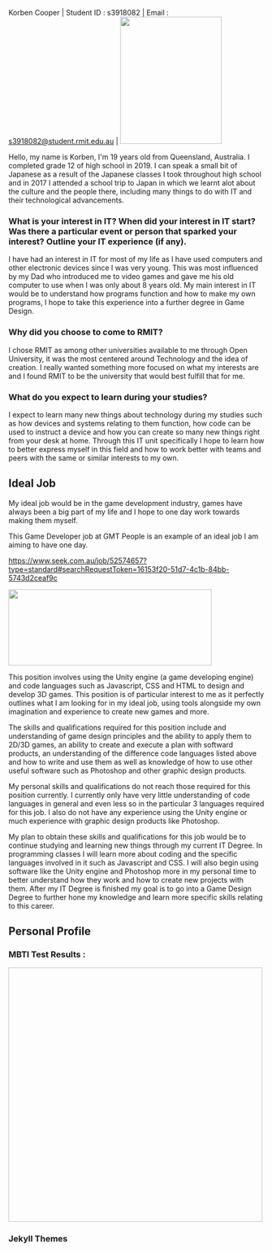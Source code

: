 Korben Cooper |
Student ID : s3918082 |
Email : s3918082@student.rmit.edu.au |
<img src= "https://user-images.githubusercontent.com/86160648/122664985-ec79fc00-d1e7-11eb-9413-04b63b41697b.png" width="200" height="250">

Hello, my name is Korben, I'm 19 years old from Queensland, Australia. I completed grade 12 of high school in 2019. I can speak a small bit of Japanese as a result of the Japanese classes I took throughout high school and in 2017 I attended a school trip to Japan in which we learnt alot about the culture and the people there, including many things to do with IT and their technological advancements. 

### What is your interest in IT? When did your interest in IT start? Was there a particular event or person that sparked your interest? Outline your IT experience (if any).
I have had an interest in IT for most of my life as I have used computers and other electronic devices since I was very young. This was most influenced by my Dad who introduced me to video games and gave me his old computer to use when I was only about 8 years old. My main interest in IT would be to understand how programs function and how to make my own programs, I hope to take this experience into a further degree in Game Design. 

### Why did you choose to come to RMIT?
I chose RMIT as among other universities available to me through Open University, it was the most centered around Technology and the idea of creation. I really wanted something more focused on what my interests are and I found RMIT to be the university that would best fulfill that for me. 

### What do you expect to learn during your studies?
I expect to learn many new things about technology during my studies such as how devices and systems relating to them function, how code can be used to instruct a device and how you can create so many new things right from your desk at home. Through this IT unit specifically I hope to learn how to better express myself in this field and how to work better with teams and peers with the same or similar interests to my own.

## Ideal Job

My ideal job would be in the game development industry, games have always been a big part of my life and I hope to one day work towards making them myself.

This Game Developer job at GMT People is an example of an ideal job I am aiming to have one day.

https://www.seek.com.au/job/52574657?type=standard#searchRequestToken=16153f20-51d7-4c1b-84bb-5743d2ceaf9c

<img src= "https://user-images.githubusercontent.com/86160648/122665112-bb4dfb80-d1e8-11eb-8601-3b2cd14ad5ee.png" width="400" height="150">

This position involves using the Unity engine (a game developing engine) and code languages such as Javascript, CSS and HTML to design and develop 3D games. This position is of particular interest to me as it perfectly outlines what I am looking for in my ideal job, using tools alongside my own imagination and experience to create new games and more.

The skills and qualifications required for this position include and understanding of game design principles and the ability to apply them to 2D/3D games, an ability to create and execute a plan with softward products, an understanding of the difference code languages listed above and how to write and use them as well as knowledge of how to use other useful software such as Photoshop and other graphic design products. 

My personal skills and qualifications do not reach those required for this position currently. I currently only have very little understanding of code languages in general and even less so in the particular 3 languages required for this job. I also do not have any experience using the Unity engine or much experience with graphic design products like Photoshop. 

My plan to obtain these skills and qualifications for this job would be to continue studying and learning new things through my current IT Degree. In programming classes I will learn more about coding and the specific languages involved in it such as Javascript and CSS. I will also begin using software like the Unity engine and Photoshop more in my personal time to better understand how they work and how to create new projects with them. After my IT Degree is finished my goal is to go into a Game Design Degree to further hone my knowledge and learn more specific skills relating to this career.

## Personal Profile

### MBTI Test Results : 
<img scr= "https://user-images.githubusercontent.com/86160648/122665205-3fa07e80-d1e9-11eb-9c6e-4ef8eb631638.png" width="500" height="500">



### Jekyll Themes



